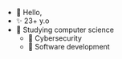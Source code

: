 - 👋 Hello, 
- ✨ 23+ y.o
- 👀 Studying computer science
  - 🌱 Cybersecurity
  - 👾 Software development

<!---
notTard/notTard is a ✨ special ✨ repository because its `README.md` (this file) appears on your GitHub profile.
You can click the Preview link to take a look at your changes.
--->

